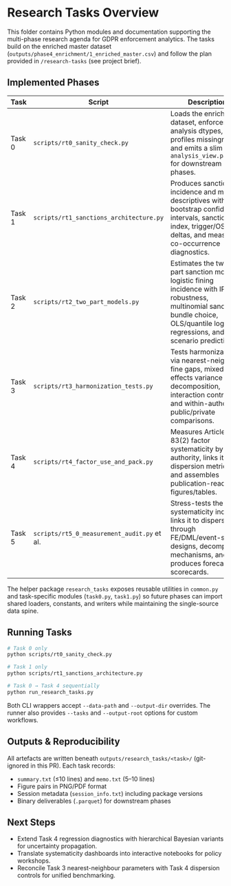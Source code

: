 # Research Tasks Overview

This folder contains Python modules and documentation supporting the multi-phase
research agenda for GDPR enforcement analytics. The tasks build on the enriched
master dataset (`outputs/phase4_enrichment/1_enriched_master.csv`) and follow
the plan provided in `/research-tasks` (see project brief).

## Implemented Phases

| Task | Script | Description | Key Outputs |
| ---- | ------ | ----------- | ----------- |
| Task 0 | `scripts/rt0_sanity_check.py` | Loads the enriched dataset, enforces analysis dtypes, profiles missingness, and emits a slim `analysis_view.parquet` for downstream phases. | `outputs/research_tasks/task0/analysis_view.parquet`, `data_check.json`, readiness one-pager, missingness heatmap |
| Task 1 | `scripts/rt1_sanctions_architecture.py` | Produces sanctions incidence and mix descriptives with bootstrap confidence intervals, sanction mix index, trigger/OSS deltas, and measure co-occurrence diagnostics. | Stratified CSVs, figure bundle, `t1_summary.parquet` |
| Task 2 | `scripts/rt2_two_part_models.py` | Estimates the two-part sanction model: logistic fining incidence with IPW robustness, multinomial sanction bundle choice, OLS/quantile log-fine regressions, and scenario predictions. | Model coefficient tables, design matrix, scenario predictions, figure bundle, serialized models |
| Task 3 | `scripts/rt3_harmonization_tests.py` | Tests harmonization via nearest-neighbour fine gaps, mixed-effects variance decomposition, interaction contrasts, and within-authority public/private comparisons. | NN pair tables, variance components CSV, interaction diagnostics, figure bundle, serialized models |
| Task 4 | `scripts/rt4_factor_use_and_pack.py` | Measures Article 83(2) factor systematicity by authority, links it to dispersion metrics, and assembles publication-ready figures/tables. | Authority factor tables, systematicity index, dispersion regression outputs, figure bundle, executive summary, reproducibility README |
| Task 5 | `scripts/rt5_0_measurement_audit.py` et al. | Stress-tests the systematicity index, links it to dispersion through FE/DML/event-study designs, decomposes mechanisms, and produces forecasting scorecards. | Weighting grid, latent index draws, FE/DML tables, interaction & mediation diagnostics, policy frontier & benchmark packs |

The helper package `research_tasks` exposes reusable utilities in
`common.py` and task-specific modules (`task0.py`, `task1.py`) so future
phases can import shared loaders, constants, and writers while maintaining the
single-source data spine.

## Running Tasks

```bash
# Task 0 only
python scripts/rt0_sanity_check.py

# Task 1 only
python scripts/rt1_sanctions_architecture.py

# Task 0 → Task 4 sequentially
python run_research_tasks.py
```

Both CLI wrappers accept `--data-path` and `--output-dir` overrides. The runner
also provides `--tasks` and `--output-root` options for custom workflows.

## Outputs & Reproducibility

All artefacts are written beneath `outputs/research_tasks/<task>/` (git-ignored
in this PR). Each task records:

- `summary.txt` (≤10 lines) and `memo.txt` (5–10 lines)
- Figure pairs in PNG/PDF format
- Session metadata (`session_info.txt`) including package versions
- Binary deliverables (`.parquet`) for downstream phases

## Next Steps

- Extend Task 4 regression diagnostics with hierarchical Bayesian variants for uncertainty propagation.
- Translate systematicity dashboards into interactive notebooks for policy workshops.
- Reconcile Task 3 nearest-neighbour parameters with Task 4 dispersion controls for unified benchmarking.

